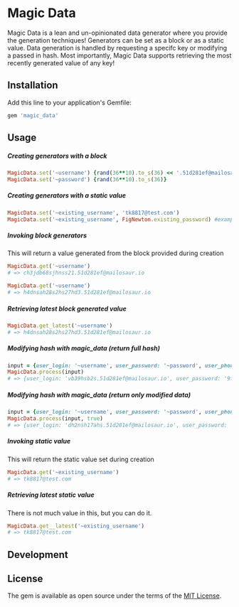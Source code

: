 # Magic Data

Magic Data is a lean and un-opinionated data generator where you provide the generation techniques! Generators can be set as a block or as a static value. Data generation is handled by requesting a specifc key or modifying a passed in hash. Most importantly, Magic Data supports retrieving the most recently generated value of any key!

## Installation

Add this line to your application's Gemfile:

```ruby
gem 'magic_data'
```

## Usage

##### Creating generators with a block
```ruby
MagicData.set('~username') {rand(36**10).to_s(36) << '.51d281ef@mailosaur.io'}
MagicData.set('~password') {rand(36**10).to_s(36)}
```

##### Creating generators with a static value
```ruby
MagicData.set('~existing_username', 'tk8817@test.com')
MagicData.set('~existing_username', FigNewton.existing_password) #example uses Cheezy's FigNewton lib
```

##### Invoking block generators
This will return a value generated from the block provided during creation
```ruby
MagicData.get('~username')
# => ch3jdb68sjhnss21.51d281ef@mailosaur.io

MagicData.get('~username')
# => h4dnsah28s2hs27hd3.51d281ef@mailosaur.io
```

##### Retrieving latest block generated value 
```ruby
MagicData.get_latest('~username')
# => h4dnsah28s2hs27hd3.51d281ef@mailosaur.io
```

##### Modifying hash with magic_data (return full hash)
```ruby
input = {user_login: '~username', user_password: '~password', user_phone: '555-555-5555'}
MagicData.process(input)
# => {user_login: 'vb39hsb2s.51d281ef@mailosaur.io', user_password: '9fj4h3hnssoqlks', user_phone: '555-555-5555'}
```

##### Modifying hash with magic_data (return only modified data)
```ruby
input = {user_login: '~username', user_password: '~password', user_phone: '555-555-5555'}
MagicData.process(input, true)
# => {user_login: 'dh2nsh17ahs.51d281ef@mailosaur.io', user_password: 'k4jn60d2ja'}
```

##### Invoking static value
This will return the static value set during creation
```ruby
MagicData.get('~existing_username')
# => tk8817@test.com
```

##### Retrieving latest static value
There is not much value in this, but you can do it.
```ruby
MagicData.get__latest('~existing_username')
# => tk8817@test.com
```

## Development


## License

The gem is available as open source under the terms of the [MIT License](http://opensource.org/licenses/MIT).
